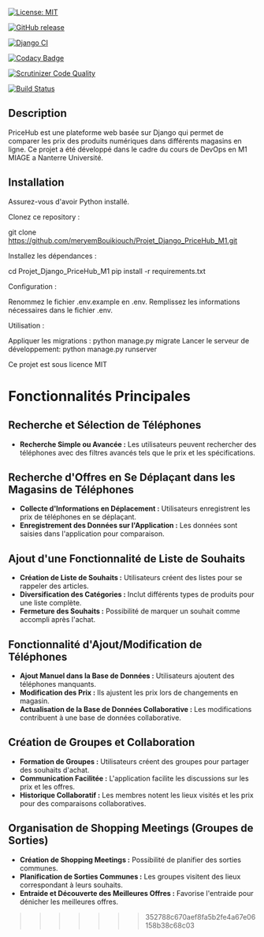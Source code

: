 [![License: MIT](https://img.shields.io/badge/License-MIT-yellow.svg)](https://opensource.org/licenses/MIT)

[![GitHub release](https://img.shields.io/github/v/release/meryemBouikiouch/Projet_Django_PriceHub_M1.svg)](https://github.com/meryemBouikiouch/Projet_Django_PriceHub_M1/releases/tag/V0.2)

[![Django CI](https://github.com/meryemBouikiouch/Projet_Django_PriceHub_M1/actions/workflows/django.yml/badge.svg)](https://github.com/meryemBouikiouch/Projet_Django_PriceHub_M1/actions/workflows/django.yml)

[![Codacy Badge](https://app.codacy.com/project/badge/Grade/392df07d1f33495fa1261bc10ee4b2df)](https://app.codacy.com/gh/meryemBouikiouch/Projet_Django_PriceHub_M1/dashboard?utm_source=gh&utm_medium=referral&utm_content=&utm_campaign=Badge_grade) 


[![Scrutinizer Code Quality](https://scrutinizer-ci.com/g/meryemBouikiouch/Projet_Django_PriceHub_M1/badges/quality-score.png?b=master)](https://scrutinizer-ci.com/g/meryemBouikiouch/Projet_Django_PriceHub_M1/?branch=master)

[![Build Status](https://scrutinizer-ci.com/g/meryemBouikiouch/Projet_Django_PriceHub_M1/badges/build.png?b=master)](https://scrutinizer-ci.com/g/meryemBouikiouch/Projet_Django_PriceHub_M1/build-status/master)
## Description

PriceHub est une plateforme web basée sur Django qui permet de comparer les prix des produits numériques dans différents magasins en ligne. Ce projet a été développé dans le cadre du cours de DevOps en M1 MIAGE a Nanterre Université.

## Installation

Assurez-vous d'avoir Python installé. 

Clonez ce repository :

git clone https://github.com/meryemBouikiouch/Projet_Django_PriceHub_M1.git

Installez les dépendances :

cd Projet_Django_PriceHub_M1
pip install -r requirements.txt

Configuration : 

Renommez le fichier .env.example en .env.
Remplissez les informations nécessaires dans le fichier .env.

Utilisation :

Appliquer les migrations : python manage.py migrate
Lancer le serveur de développement: python manage.py runserver

Ce projet est sous licence MIT

# Fonctionnalités Principales

## Recherche et Sélection de Téléphones

- **Recherche Simple ou Avancée :** Les utilisateurs peuvent rechercher des téléphones avec des filtres avancés tels que le prix et les spécifications.

## Recherche d'Offres en Se Déplaçant dans les Magasins de Téléphones

- **Collecte d'Informations en Déplacement :** Utilisateurs enregistrent les prix de téléphones en se déplaçant.
- **Enregistrement des Données sur l'Application :** Les données sont saisies dans l'application pour comparaison.

## Ajout d'une Fonctionnalité de Liste de Souhaits

- **Création de Liste de Souhaits :** Utilisateurs créent des listes pour se rappeler des articles.
- **Diversification des Catégories :** Inclut différents types de produits pour une liste complète.
- **Fermeture des Souhaits :** Possibilité de marquer un souhait comme accompli après l'achat.

## Fonctionnalité d'Ajout/Modification de Téléphones

- **Ajout Manuel dans la Base de Données :** Utilisateurs ajoutent des téléphones manquants.
- **Modification des Prix :** Ils ajustent les prix lors de changements en magasin.
- **Actualisation de la Base de Données Collaborative :** Les modifications contribuent à une base de données collaborative.

## Création de Groupes et Collaboration

- **Formation de Groupes :** Utilisateurs créent des groupes pour partager des souhaits d'achat.
- **Communication Facilitée :** L'application facilite les discussions sur les prix et les offres.
- **Historique Collaboratif :** Les membres notent les lieux visités et les prix pour des comparaisons collaboratives.

## Organisation de Shopping Meetings (Groupes de Sorties)

- **Création de Shopping Meetings :** Possibilité de planifier des sorties communes.
- **Planification de Sorties Communes :** Les groupes visitent des lieux correspondant à leurs souhaits.
- **Entraide et Découverte des Meilleures Offres :** Favorise l'entraide pour dénicher les meilleures offres.
>>>>>>> 352788c670aef8fa5b2fe4a67e06158b38c68c03
